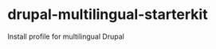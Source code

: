 drupal-multilingual-starterkit
==============================

Install profile for multilingual Drupal
